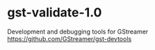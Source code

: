 # gst-validate-1.0
Development and debugging tools for GStreamer https://github.com/GStreamer/gst-devtools
